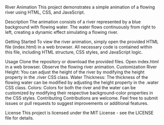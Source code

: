 River Animation
This project demonstrates a simple animation of a flowing river using HTML, CSS, and JavaScript.

Description
The animation consists of a river represented by a blue background with flowing water. The water flows continuously from right to left, creating a dynamic effect simulating a flowing river.

Getting Started
To view the river animation, simply open the provided HTML file (index.html) in a web browser. All necessary code is contained within this file, including HTML structure, CSS styles, and JavaScript logic.

Usage
Clone the repository or download the provided files.
Open index.html in a web browser.
Observe the flowing river animation.
Customization
River Height: You can adjust the height of the river by modifying the height property in the .river CSS class.
Water Thickness: The thickness of the flowing water can be modified by adjusting the height property in the .water CSS class.
Colors: Colors for both the river and the water can be customized by modifying their respective background-color properties in the CSS styles.
Contributing
Contributions are welcome. Feel free to submit issues or pull requests to suggest improvements or additional features.

License
This project is licensed under the MIT License - see the LICENSE file for details.